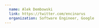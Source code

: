 ```yaml
---
  name: Alek Dembowski
  link: https://twitter.com/encinarus
  organization: Software Engineer, Google
---
```

